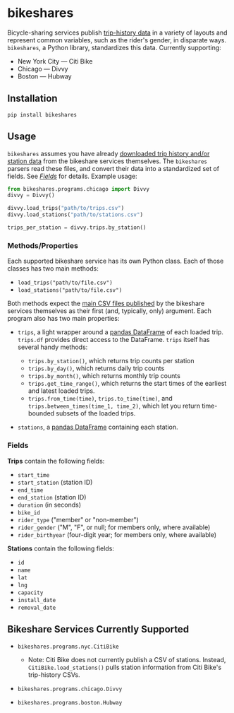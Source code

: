# bikeshares

Bicycle-sharing services publish [trip-history data](https://github.com/BuzzFeedNews/bikeshare-data-sources) in a variety of layouts and represent common variables, such as the rider's gender, in disparate ways. `bikeshares`, a Python library, standardizes this data. Currently supporting:

- New York City — Citi Bike
- Chicago — Divvy
- Boston — Hubway

## Installation

`pip install bikeshares`

## Usage

`bikeshares` assumes you have already [downloaded trip history and/or station data](https://github.com/BuzzFeedNews/bikeshare-data-sources) from the bikeshare services themselves. The `bikeshares` parsers read these files, and convert their data into a standardized set of fields. See [*Fields*](#fields) for details. Example usage:

```python
from bikeshares.programs.chicago import Divvy
divvy = Divvy()

divvy.load_trips("path/to/trips.csv")
divvy.load_stations("path/to/stations.csv")

trips_per_station = divvy.trips.by_station()
```

### Methods/Properties

Each supported bikeshare service has its own Python class. Each of those classes has two main methods:

- `load_trips("path/to/file.csv")`
- `load_stations("path/to/file.csv")`

Both methods expect the [main CSV files published](https://github.com/BuzzFeedNews/bikeshare-data-sources) by the bikeshare services themselves as their first (and, typically, only) argument. Each program also has two main properties:

- `trips`, a light wrapper around a [pandas DataFrame](http://pandas.pydata.org/pandas-docs/stable/dsintro.html) of each loaded trip. `trips.df` provides direct access to the DataFrame. `trips` itself has several handy methods:
	- `trips.by_station()`, which returns trip counts per station
	- `trips.by_day()`, which returns daily trip counts
	- `trips.by_month()`, which returns monthly trip counts
	- `trips.get_time_range()`, which returns the start times of the earliest and latest loaded trips.
	- `trips.from_time(time)`, `trips.to_time(time)`, and `trips.between_times(time_1, time_2)`, which let you return time-bounded subsets of the loaded trips.

- `stations`, a [pandas DataFrame](http://pandas.pydata.org/pandas-docs/stable/dsintro.html) containing each station.

### Fields

__Trips__ contain the following fields:

- `start_time`
- `start_station` (station ID)
- `end_time`
- `end_station` (station ID)
- `duration` (in seconds)
- `bike_id`
- `rider_type` ("member" or "non-member")
- `rider_gender` ("M", "F", or null; for members only, where available)
- `rider_birthyear` (four-digit year; for members only, where available)

__Stations__ contain the following fields:

- `id`
- `name`
- `lat`
- `lng`
- `capacity`
- `install_date`
- `removal_date`

## Bikeshare Services Currently Supported 

- `bikeshares.programs.nyc.CitiBike`
	- Note: Citi Bike does not currently publish a CSV of stations. Instead, `CitiBike.load_stations()` pulls station information from Citi Bike's trip-history CSVs.

- `bikeshares.programs.chicago.Divvy`
- `bikeshares.programs.boston.Hubway`
